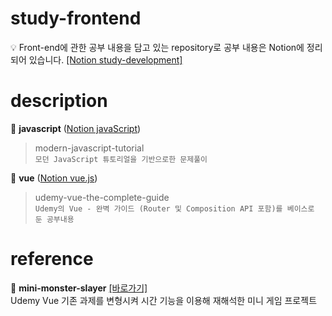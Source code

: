 # study-frontend # 

💡 Front-end에 관한 공부 내용을 담고 있는 repository로 공부 내용은 Notion에 정리되어 있습니다. [[Notion study-development]](https://www.notion.so/study-development-63840dff74da48778fe796266b015e25#c0f696145a0947e88b92dd60b4ca3d84)

# description

📁 **javascript** ([Notion javaScript](https://pacific-flier-fbd.notion.site/javaScript-c005ac159c6d4cbda2e2a4722296f3bc))

> modern-javascript-tutorial
<br> `모던 JavaScript 튜토리얼을 기반으로한 문제풀이`

📁 **vue** ([Notion vue.js](https://pacific-flier-fbd.notion.site/vue-js-9d35b717e14b48629d1fbd34c24148d9))

> udemy-vue-the-complete-guide
<br> `Udemy의 Vue - 완벽 가이드 (Router 및 Composition API 포함)를 베이스로 둔 공부내용`

# reference

💼 **mini-monster-slayer** [[바로가기]](https://github.com/Sun-mie/mini-monster-slayer)
<br> Udemy Vue 기존 과제를 변형시켜 시간 기능을 이용해 재해석한 미니 게임 프로젝트

